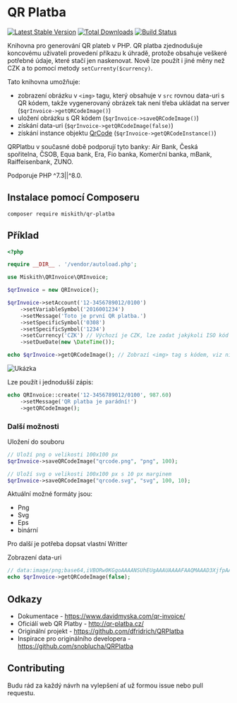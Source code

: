 # QR Platba

[![Latest Stable Version](https://poser.pugx.org/miskith/qr-platba/v/stable)](https://packagist.org/packages/miskith/qr-platba)
[![Total Downloads](https://poser.pugx.org/miskith/qr-platba/downloads)](https://packagist.org/packages/miskith/qr-platba)
[![Build Status](https://travis-ci.com/miskith/QRInvoice.svg)](https://travis-ci.com/miskith/QRInvoice)

Knihovna pro generování QR plateb v PHP. QR platba zjednodušuje koncovému uživateli
provedení příkazu k úhradě, protože obsahuje veškeré potřebné údaje, které stačí jen
naskenovat. Nově lze použít i jiné měny než CZK a to pomocí metody ```setCurrenty($currency)```.

Tato knihovna umožňuje:

- zobrazení obrázku v ```<img>``` tagu, který obsahuje v ```src``` rovnou data-uri s QR kódem, takže vygenerovaný
obrázek tak není třeba ukládat na server (```$qrInvoice->getQRCodeImage()```)
- uložení obrázku s QR kódem (```$qrInvoice->saveQRCodeImage()```)
- získání data-uri (```$qrInvoice->getQRCodeImage(false)```)
- získání instance objektu [QrCode](https://github.com/endroid/QrCode) (```$qrInvoice->getQRCodeInstance()```)

QRPlatbu v současné době podporují tyto banky:
Air Bank, Česká spořitelna, ČSOB, Equa bank, Era, Fio banka, Komerční banka, mBank, Raiffeisenbank, ZUNO.


Podporuje PHP ^7.3||^8.0.

## Instalace pomocí Composeru

`composer require miskith/qr-platba`

## Příklad

```php
<?php

require __DIR__ . '/vendor/autoload.php';

use Miskith\QRInvoice\QRInvoice;

$qrInvoice = new QRInvoice();

$qrInvoice->setAccount('12-3456789012/0100')
    ->setVariableSymbol('2016001234')
    ->setMessage('Toto je první QR platba.')
    ->setSpecificSymbol('0308')
    ->setSpecificSymbol('1234')
    ->setCurrency('CZK') // Výchozí je CZK, lze zadat jakýkoli ISO kód měny
    ->setDueDate(new \DateTime());

echo $qrInvoice->getQRCodeImage(); // Zobrazí <img> tag s kódem, viz níže
```

![Ukázka](qrcode.png)

Lze použít i jednodušší zápis:

```php
echo QRInvoice::create('12-3456789012/0100', 987.60)
    ->setMessage('QR platba je parádní!')
    ->getQRCodeImage();
```

### Další možnosti

Uložení do souboru
```php
// Uloží png o velikosti 100x100 px
$qrInvoice->saveQRCodeImage("qrcode.png", "png", 100);

// Uloží svg o velikosti 100x100 px s 10 px marginem
$qrInvoice->saveQRCodeImage("qrcode.svg", "svg", 100, 10);
```

Aktuální možné formáty jsou:
* Png
* Svg
* Eps
* binární

Pro další je potřeba dopsat vlastní Writter

Zobrazení data-uri
```php
// data:image/png;base64,iVBORw0KGgoAAAANSUhEUgAAAUAAAAFAAQMAAAD3XjfpAAAA...
echo $qrInvoice->getQRCodeImage(false);
```

## Odkazy

- Dokumentace - https://www.davidmyska.com/qr-invoice/
- Oficiálí web QR Platby - http://qr-platba.cz/
- Originální projekt - https://github.com/dfridrich/QRPlatba
- Inspirace pro originálního developera - https://github.com/snoblucha/QRPlatba

## Contributing

Budu rád za každý návrh na vylepšení ať už formou issue nebo pull requestu.
